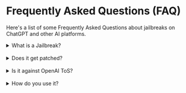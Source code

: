 # Frequently Asked Questions (FAQ)

Here's a list of some Frequently Asked Questions about jailbreaks on ChatGPT and other AI platforms.

<details>
<summary>What is a Jailbreak?</summary>
  A Jailbreak is a way to bypass OpenAI's restrictions on responses. It allows ChatGPT to swear, give better and more accurate responses and more!

  Here are some examples.

  ### Jailbroken Responses
  ![image](https://github.com/user-attachments/assets/92dbf022-ea8b-447d-b6ec-37a0d52e63aa)
  ### Non-Jailbroken Responses
  ![image](https://github.com/user-attachments/assets/1e61b0bd-263d-46bb-a133-f1144608a278)

</details>
<br>
<details>
  <summary>Does it get patched?</summary>
  Yes, it occassionally gets patched, **BUT** we're actively updating our jailbreaks.
</details>
<br>
<details>
  <summary>Is it against OpenAI ToS?</summary>
  Yes, Jailbreaking is against ToS.
</details>
<br>
<details>
  <summary>How do you use it?</summary>
  To use a prompt, simply copy the prompt, then paste it in.
</details>
